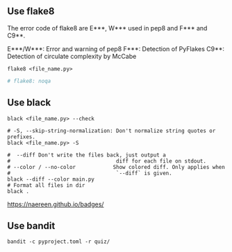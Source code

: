 ## Use flake8
The error code of flake8 are E***, W*** used in pep8 and F*** and C9**.

E***/W***: Error and warning of pep8
F***: Detection of PyFlakes
C9**: Detection of circulate complexity by McCabe


```shell
flake8 <file_name.py>
```

```python
# flake8: noqa
```

## Use black
```shell
black <file_name.py> --check

# -S, --skip-string-normalization: Don't normalize string quotes or prefixes.
black <file_name.py> -S

#  --diff Don't write the files back, just output a
#                                  diff for each file on stdout.
# --color / --no-color            Show colored diff. Only applies when
#                                  `--diff` is given.
black --diff --color main.py
# Format all files in dir
black .
```
https://naereen.github.io/badges/


## Use bandit

```shell
bandit -c pyproject.toml -r quiz/
```
